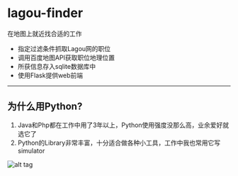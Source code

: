# lagou-finder
在地图上就近找合适的工作

* 指定过滤条件抓取Lagou网的职位
* 调用百度地图API获取职位地理位置
* 所获信息存入sqlite数据库中
* 使用Flask提供web前端

----------------
为什么用Python?
----------------

1.  Java和Php都在工作中用了3年以上，Python使用强度没那么高，业余爱好就选它了
2.  Python的Library非常丰富，十分适合做各种小工具，工作中我也常用它写simulator

![alt tag](https://github.com/sagaxu/lagou-finder/raw/master/demo.png)
